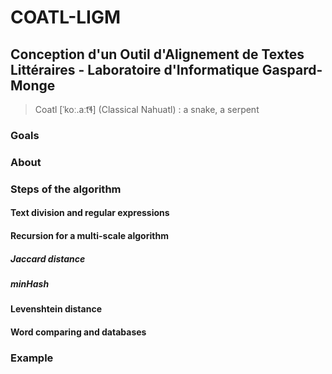 # COATL-LIGM
## Conception d'un Outil d'Alignement de Textes Littéraires - Laboratoire d'Informatique Gaspard-Monge
> Coatl \[ˈkoː.aːt͡ɬ] (Classical Nahuatl) : a snake, a serpent

### Goals

### About

### Steps of the algorithm
#### Text division and regular expressions
#### Recursion for a multi-scale algorithm
##### Jaccard distance
##### minHash
#### Levenshtein distance
#### Word comparing and databases

### Example
